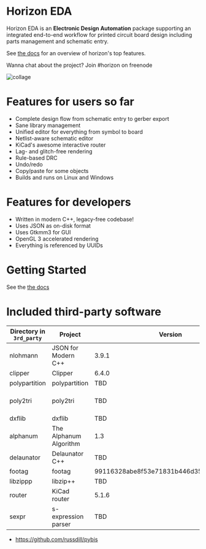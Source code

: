 # Horizon EDA

Horizon EDA is an **Electronic Design Automation** package supporting an integrated end-to-end workflow for printed circuit board design including parts management and schematic entry. 

See [the docs](https://docs.horizon-eda.org/en/latest/feature-overview.html) for an overview
of horizon's top features.

Wanna chat about the project? Join #horizon on freenode

![collage](https://horizon-eda.org/screenshots/collage.png)

# Features for users so far
- Complete design flow from schematic entry to gerber export
- Sane library management
- Unified editor for everything from symbol to board
- Netlist-aware schematic editor
- KiCad's awesome interactive router
- Lag- and glitch-free rendering
- Rule-based DRC
- Undo/redo
- Copy/paste for some objects
- Builds and runs on Linux and Windows

# Features for developers
- Written in modern C++, legacy-free codebase!
- Uses JSON as on-disk format
- Uses Gtkmm3 for GUI
- OpenGL 3 accelerated rendering
- Everything is referenced by UUIDs

# Getting Started
See the [the docs](https://docs.horizon-eda.org/en/latest/installation.html)

# Included third-party software

| Directory in `3rd_party` | Project                | Version                                  | URL                                                             | License      |
|--------------------------|------------------------|------------------------------------------|-----------------------------------------------------------------|--------------|
| nlohmann                 | JSON for Modern C++    | 3.9.1                                    | https://github.com/nlohmann/json/                               | MIT          |
| clipper                  | Clipper                | 6.4.0                                    | http://www.angusj.com/delphi/clipper.php                        | Boost        |
| polypartition            | polypartition          | TBD                                      | https://github.com/ivanfratric/polypartition/                   | MIT          |
| poly2tri                 | poly2tri               | TBD                                      | https://github.com/jhasse/poly2tri                              | 3-Clause BSD |
| dxflib                   | dxflib                 | TBD                                      | https://qcad.org/en/90-dxflib                                   | GPLv2        |
| alphanum                 | The Alphanum Algorithm | 1.3                                      | http://www.davekoelle.com/alphanum.html                         | MIT          |
| delaunator               | Delaunator C++         | TBD                                      | https://github.com/abellgithub/delaunator-cpp                   | MIT          |
| footag                   | footag                 | 99116328abe8f53e71831b446d35e93ee7128ef3 | https://github.com/endofexclusive/footag                        | GPLv3        |
| libzippp                 | libzip++               | TBD                                      | https://github.com/leezu/libzippp                               | ISC          |
| router                   | KiCad router           | 5.1.6                                    | https://gitlab.com/kicad/code/kicad/-/tree/master/pcbnew/router | GPLv3        |
| sexpr                    | s-expression parser    | TBD                                      | https://gitlab.com/kicad/code/kicad/-/tree/master/libs/sexpr    | GPLv3        |


- https://github.com/russdill/pybis
